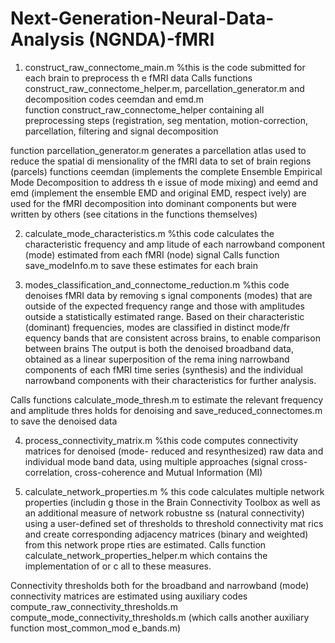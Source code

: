 # Next-Generation-Neural-Data-Analysis (NGNDA)-fMRI

1. construct_raw_connectome_main.m %this is the code submitted for each brain to preprocess th
e fMRI data
Calls functions construct_raw_connectome_helper.m, parcellation_generator.m and decomposition 
codes ceemdan and emd.m  
function construct_raw_connectome_helper containing all preprocessing steps (registration, seg
mentation, motion-correction, parcellation, filtering and signal decomposition

function parcellation_generator.m generates a parcellation atlas used to reduce the spatial di
mensionality of the fMRI data to set of brain regions (parcels)
functions ceemdan (implements the complete Ensemble Empirical Mode Decomposition to address th
e issue of mode mixing) and eemd and emd (implement the ensemble EMD and original EMD, respect
ively) are used for the fMRI decomposition into dominant components but were written by others
 (see citations in the functions themselves)

2. calculate_mode_characteristics.m %this code calculates the characteristic frequency and amp
litude of each narrowband component (mode) estimated from each fMRI (node)
signal
Calls function save_modeInfo.m to save these estimates for each brain

3. modes_classification_and_connectome_reduction.m %this code denoises fMRI data by removing s
ignal components (modes) that are outside of the
expected frequency range and those with amplitudes outside a statistically estimated range.
Based on their characteristic (dominant) frequencies, modes are classified in distinct mode/fr
equency bands that are consistent across brains, to enable comparison between brains
The output is both the denoised broadband data, obtained as a linear superposition of the rema
ining narrowband components of each fMRI time series (synthesis) and the individual narrowband
 components with their characteristics for further analysis.

Calls functions calculate_mode_thresh.m to estimate the relevant frequency and amplitude thres
holds for denoising and save_reduced_connectomes.m to save the denoised data

4. process_connectivity_matrix.m %this code computes connectivity matrices for denoised (mode-
reduced and resynthesized) raw data and individual mode band data,
using multiple approaches (signal cross-correlation, cross-coherence and Mutual Information (MI)

5. calculate_network_properties.m % this code calculates multiple network properties (includin
g those in the Brain Connectivity Toolbox as well as an additional measure of network robustne
ss (natural connectivity) using a user-defined set of thresholds to threshold connectivity mat
rics and create corresponding adjacency matrices (binary and weighted) from this network prope
rties are estimated.
Calls function calculate_network_properties_helper.m which contains the implementation of or c
all to these measures.

Connectivity thresholds both for the broadband and narrowband (mode) connectivity matrices are
 estimated using auxiliary codes
compute_raw_connectivity_thresholds.m 
compute_mode_connectivity_thresholds.m (which calls another auxiliary function most_common_mod
e_bands.m)





